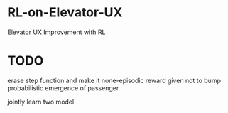 # RL-on-Elevator-UX
Elevator UX Improvement with RL

# TODO
erase step function and make it none-episodic
reward given not to bump 
probabilistic emergence of passenger

jointly learn two model